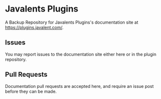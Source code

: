 # Javalents Plugins

A Backup Repository for Javalents Plugins's documentation site at https://plugins.javalent.com/. 

## Issues

You may report issues to the documentation site either here or in the plugin repository. 

## Pull Requests

Documentation pull requests are accepted here, and require an issue post before they can be made.
